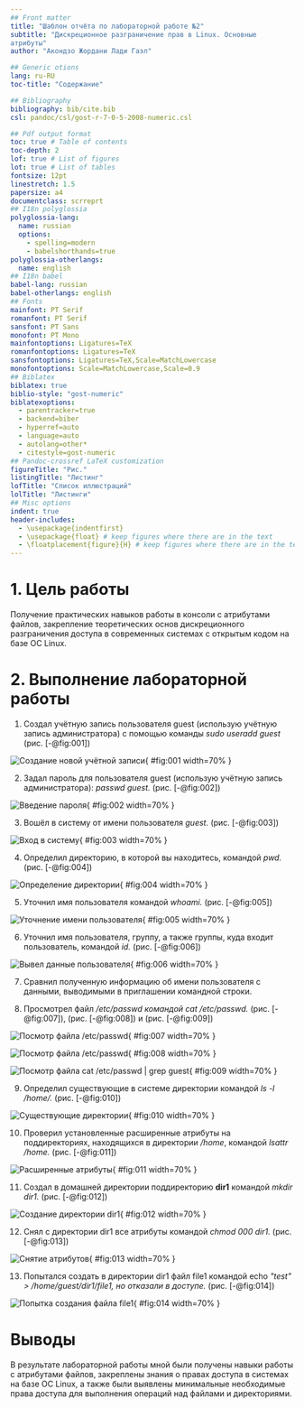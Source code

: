 ```yaml
---
## Front matter
title: "Шаблон отчёта по лабораторной работе №2"
subtitle: "Дискреционное разграничение прав в Linux. Основные
атрибуты"
author: "Акондзо Жордани Лади Гаэл"

## Generic otions
lang: ru-RU
toc-title: "Содержание"

## Bibliography
bibliography: bib/cite.bib
csl: pandoc/csl/gost-r-7-0-5-2008-numeric.csl

## Pdf output format
toc: true # Table of contents
toc-depth: 2
lof: true # List of figures
lot: true # List of tables
fontsize: 12pt
linestretch: 1.5
papersize: a4
documentclass: scrreprt
## I18n polyglossia
polyglossia-lang:
  name: russian
  options:
	- spelling=modern
	- babelshorthands=true
polyglossia-otherlangs:
  name: english
## I18n babel
babel-lang: russian
babel-otherlangs: english
## Fonts
mainfont: PT Serif
romanfont: PT Serif
sansfont: PT Sans
monofont: PT Mono
mainfontoptions: Ligatures=TeX
romanfontoptions: Ligatures=TeX
sansfontoptions: Ligatures=TeX,Scale=MatchLowercase
monofontoptions: Scale=MatchLowercase,Scale=0.9
## Biblatex
biblatex: true
biblio-style: "gost-numeric"
biblatexoptions:
  - parentracker=true
  - backend=biber
  - hyperref=auto
  - language=auto
  - autolang=other*
  - citestyle=gost-numeric
## Pandoc-crossref LaTeX customization
figureTitle: "Рис."
listingTitle: "Листинг"
lofTitle: "Список иллюстраций"
lolTitle: "Листинги"
## Misc options
indent: true
header-includes:
  - \usepackage{indentfirst}
  - \usepackage{float} # keep figures where there are in the text
  - \floatplacement{figure}{H} # keep figures where there are in the text
---
```


# 1. Цель работы

Получение практических навыков работы в консоли с атрибутами файлов, закрепление теоретических основ дискреционного разграничения доступа в современных системах с открытым кодом на базе ОС Linux.


# 2. Выполнение лабораторной работы

1. Создал учётную запись пользователя guest (использую учётную запись администратора) с помощью команды *sudo useradd guest* (рис. [-@fig:001])

![Создание новой учётной записи](image/01.png){ #fig:001 width=70% }

2. Задал пароль для пользователя guest (использую учётную запись администратора): *passwd guest.* (рис. [-@fig:002])

![Введение пароля](image/02.png){ #fig:002 width=70% }

3. Вошёл в систему от имени пользователя *guest.* (рис. [-@fig:003])

![Вход в систему](image/03.1.png){ #fig:003 width=70% }

4. Определил директорию, в которой вы находитесь, командой *pwd.* (рис. [-@fig:004])

![Определение директории](image/03.png){ #fig:004 width=70% }

5. Уточнил имя пользователя командой *whoami.* (рис. [-@fig:005])

![Уточнение имени пользователя](image/04.png){ #fig:005 width=70% }

6. Уточнил имя пользователя, группу, а также группы, куда входит пользователь, командой *id.* (рис. [-@fig:006])

![Вывел данные пользователя](image/05.png){ #fig:006 width=70% }

7. Сравнил полученную информацию об имени пользователя с данными, выводимыми в приглашении командной строки.

8. Просмотрел файл */etc/passwd командой cat /etc/passwd.* (рис. [-@fig:007]), (рис. [-@fig:008]) и (рис. [-@fig:009])

![Посмотр файла /etc/passwd](image/06.png){ #fig:007 width=70% }

![Посмотр файла /etc/passwd](image/07.png){ #fig:008 width=70% }

![Посмотр файла cat /etc/passwd | grep guest](image/08.png){ #fig:009 width=70% }

9. Определил существующие в системе директории командой *ls -l /home/.* (рис. [-@fig:010])

![Существующие директории](image/09.png){ #fig:010 width=70% }

10. Проверил установленные расширенные атрибуты на поддиректориях, находящихся в директории */home*, командой *lsattr /home.* (рис. [-@fig:011])

![Расширенные атрибуты](image/10.png){ #fig:011 width=70% }

11. Создал в домашней директории поддиректорию **dir1** командой *mkdir dir1.* (рис. [-@fig:012])

![Создание директории dir1](image/11.png){ #fig:012 width=70% }

12. Снял с директории dir1 все атрибуты командой *chmod 000 dir1.* (рис. [-@fig:013])

![Снятие атрибутов](image/12.png){ #fig:013 width=70% }

13. Попытался создать в директории dir1 файл file1 командой echo *"test" >
/home/guest/dir1/file1, но отказали в доступе.* (рис. [-@fig:014])

![Попытка создания файла file1](image/13.png){ #fig:014 width=70% }


# Выводы

В результате лабораторной работы мной были получены навыки работы с атрибутами файлов, закреплены знания о правах доступа в системах на базе ОС
Linux, а также были выявлены минимальные необходимые права доступа для
выполнения операций над файлами и директориями.



